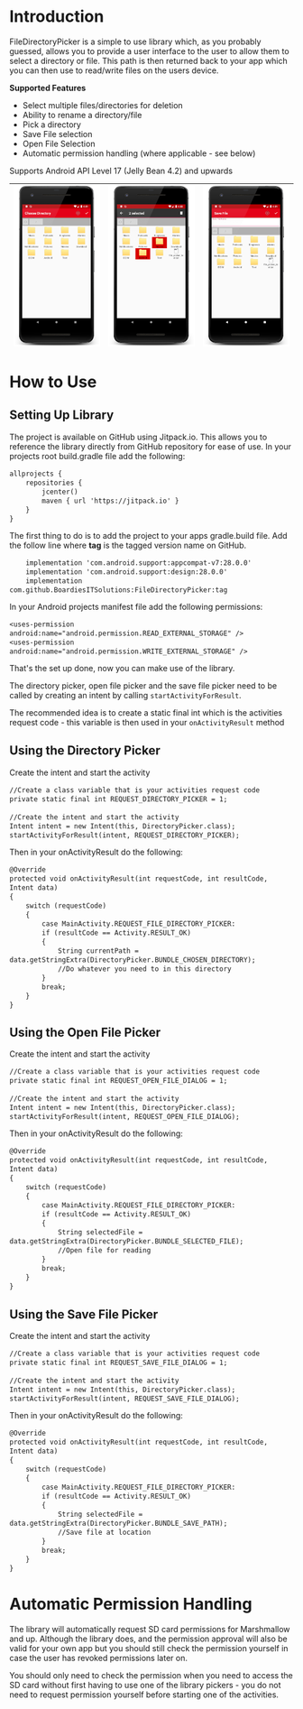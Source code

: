 # Introduction
FileDirectoryPicker is a simple to use library which, as you probably guessed, allows you to provide
a user interface to the user to allow them to select a directory or file. This path is then
returned back to your app which you can then use to read/write files on the users device.

**Supported Features**
* Select multiple files/directories for deletion
* Ability to rename a directory/file
* Pick a directory
* Save File selection
* Open File Selection
* Automatic permission handling (where applicable - see below)

Supports Android API Level 17 (Jelly Bean 4.2) and upwards

|![Directory Picker](screenshots/dir_picker.png)|![Selection](screenshots/selection.png)|![Save File](screenshots/save_file.png)|
|---|---|---|

# How to Use

## Setting Up Library
The project is available on GitHub using Jitpack.io. This allows you to reference the library
directly from GitHub repository for ease of use. In your projects root build.gradle file add the
following:
```
allprojects {
    repositories {
        jcenter()
        maven { url 'https://jitpack.io' }
    }
}
```
The first thing to do is to add the project to your apps gradle.build file. Add the follow line where
**tag** is the tagged version name on GitHub.

```
    implementation 'com.android.support:appcompat-v7:28.0.0'
    implementation 'com.android.support:design:28.0.0'
    implementation com.github.BoardiesITSolutions:FileDirectoryPicker:tag
```

In your Android projects manifest file add the following permissions:
```
<uses-permission android:name="android.permission.READ_EXTERNAL_STORAGE" />
<uses-permission android:name="android.permission.WRITE_EXTERNAL_STORAGE" />
```

That's the set up done, now you can make use of the library.

The directory picker, open file picker and the save file picker need to be called by
creating an intent by calling `startActivityForResult`.

The recommended idea is to create a static final int which is the activities request code - this
variable is then used in your `onActivityResult` method

## Using the Directory Picker
Create the intent and start the activity
```
//Create a class variable that is your activities request code
private static final int REQUEST_DIRECTORY_PICKER = 1;

//Create the intent and start the activity
Intent intent = new Intent(this, DirectoryPicker.class);
startActivityForResult(intent, REQUEST_DIRECTORY_PICKER);
```

Then in your onActivityResult do the following:
```
@Override
protected void onActivityResult(int requestCode, int resultCode, Intent data)
{
    switch (requestCode)
    {
        case MainActivity.REQUEST_FILE_DIRECTORY_PICKER:
        if (resultCode == Activity.RESULT_OK)
        {
            String currentPath = data.getStringExtra(DirectoryPicker.BUNDLE_CHOSEN_DIRECTORY);
            //Do whatever you need to in this directory
        }
        break;
    }
}
```

## Using the Open File Picker
Create the intent and start the activity
```
//Create a class variable that is your activities request code
private static final int REQUEST_OPEN_FILE_DIALOG = 1;

//Create the intent and start the activity
Intent intent = new Intent(this, DirectoryPicker.class);
startActivityForResult(intent, REQUEST_OPEN_FILE_DIALOG);
```

Then in your onActivityResult do the following:
```
@Override
protected void onActivityResult(int requestCode, int resultCode, Intent data)
{
    switch (requestCode)
    {
        case MainActivity.REQUEST_FILE_DIRECTORY_PICKER:
        if (resultCode == Activity.RESULT_OK)
        {
            String selectedFile = data.getStringExtra(DirectoryPicker.BUNDLE_SELECTED_FILE);
            //Open file for reading
        }
        break;
    }
}
```

## Using the Save File Picker
Create the intent and start the activity
```
//Create a class variable that is your activities request code
private static final int REQUEST_SAVE_FILE_DIALOG = 1;

//Create the intent and start the activity
Intent intent = new Intent(this, DirectoryPicker.class);
startActivityForResult(intent, REQUEST_SAVE_FILE_DIALOG);
```

Then in your onActivityResult do the following:
```
@Override
protected void onActivityResult(int requestCode, int resultCode, Intent data)
{
    switch (requestCode)
    {
        case MainActivity.REQUEST_FILE_DIRECTORY_PICKER:
        if (resultCode == Activity.RESULT_OK)
        {
            String selectedFile = data.getStringExtra(DirectoryPicker.BUNDLE_SAVE_PATH);
            //Save file at location
        }
        break;
    }
}
```

# Automatic Permission Handling
The library will automatically request SD card permissions for Marshmallow and up. Although the library does, and the permission approval will also be valid for your own app but you should still check the permission yourself in case the user has revoked permissions later on. 

You should only need to check the permission when you need to access the SD card without first having to use one of the library pickers - you do not need to request permission yourself before starting one of the activities. 
